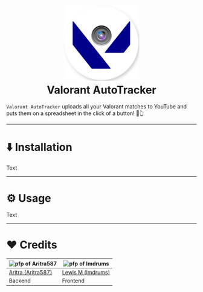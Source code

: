 <h1 align="center">
  <br>
  <img src="doc_images/logo.png" alt="Valorant AutoTracker logo" width="200">
  <br>
  Valorant AutoTracker
  <br>
</h1>

`Valorant AutoTracker` uploads all your Valorant matches to YouTube and puts them on a spreadsheet in the click of a button! 🔘👆

---

# ⬇️ Installation

Text

---

# ⚙️ Usage

Text

---

# ❤️ Credits

<img src="https://github.com/Aritra587.png" alt="pfp of Aritra587" height="200"/> | <img src="https://github.com/lmdrums.png" alt="pfp of lmdrums" height="200"/>
---|---
[Aritra (Aritra587)](https://github.com/Aritra587) | [Lewis M (lmdrums)](https://github.com/lmdrums)
Backend | Frontend




